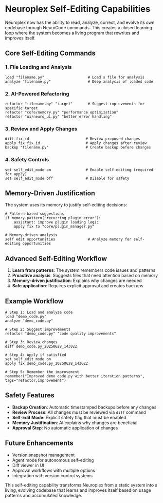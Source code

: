 # Neuroplex Self-Editing Capabilities

Neuroplex now has the ability to read, analyze, correct, and evolve its own codebase through NeuroCode commands. This creates a closed learning loop where the system becomes a living program that rewrites and improves itself.

## Core Self-Editing Commands

### 1. File Loading and Analysis
```neurocode
load "filename.py"                    # Load a file for analysis
analyze "filename.py"                 # Deep analysis of loaded code
```

### 2. AI-Powered Refactoring
```neurocode
refactor "filename.py" "target"       # Suggest improvements for specific target
refactor "core/memory.py" "performance optimization"
refactor "ui/neuro_ui.py" "better error handling"
```

### 3. Review and Apply Changes
```neurocode
diff fix_id                          # Review proposed changes
apply fix fix_id                     # Apply changes after review
backup "filename.py"                 # Create backup before changes
```

### 4. Safety Controls
```neurocode
set self_edit_mode on                # Enable self-editing (required for apply)
set self_edit_mode off               # Disable for safety
```

## Memory-Driven Justification

The system uses its memory to justify self-editing decisions:

```neurocode
# Pattern-based suggestions
if memory.pattern("recurring plugin error"):
    assistant: improve plugin loading logic
    apply fix to "core/plugin_manager.py"

# Memory-driven analysis
self edit opportunities               # Analyze memory for self-editing opportunities
```

## Advanced Self-Editing Workflow

1. **Learn from patterns**: The system remembers code issues and patterns
2. **Proactive analysis**: Suggests files that need attention based on memory
3. **Memory-driven justification**: Explains why changes are needed
4. **Safe application**: Requires explicit approval and creates backups

## Example Workflow

```neurocode
# Step 1: Load and analyze code
load "demo_code.py"
analyze "demo_code.py"

# Step 2: Suggest improvements
refactor "demo_code.py" "code quality improvements"

# Step 3: Review changes
diff demo_code.py_20250628_143022

# Step 4: Apply if satisfied
set self_edit_mode on
apply fix demo_code.py_20250628_143022

# Step 5: Remember the improvement
remember("Improved demo_code.py with better iteration patterns", tags="refactor,improvement")
```

## Safety Features

- **Backup Creation**: Automatic timestamped backups before any changes
- **Review Process**: All changes must be reviewed via `diff` command
- **Self-Edit Mode**: Explicit safety flag that must be enabled
- **Memory Justification**: AI explains why changes are beneficial
- **Approval Step**: No automatic application of changes

## Future Enhancements

- Version snapshot management
- Agent mode for autonomous self-editing
- Diff viewer in UI
- Approval workflows with multiple options
- Integration with version control systems

This self-editing capability transforms Neuroplex from a static system into a living, evolving codebase that learns and improves itself based on usage patterns and accumulated knowledge.
